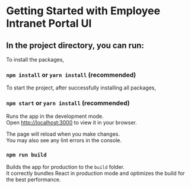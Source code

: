 # Getting Started with Employee Intranet Portal UI

## In the project directory, you can run:

To install the packages,
### `npm install` or `yarn install` (recommended)

To start the project, after successfully installing all packages,
### `npm start` or `yarn install` (recommended)

Runs the app in the development mode.\
Open [http://localhost:3000](http://localhost:3000) to view it in your browser.

The page will reload when you make changes.\
You may also see any lint errors in the console.
### `npm run build`

Builds the app for production to the `build` folder.\
It correctly bundles React in production mode and optimizes the build for the best performance.

